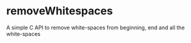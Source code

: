 # removeWhitespaces
A simple  C API to remove white-spaces from beginning, end and all the white-spaces
